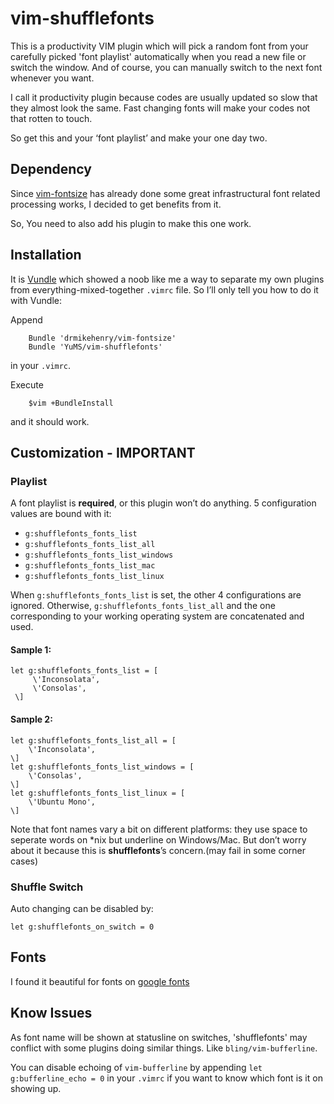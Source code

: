 # vim-shufflefonts

This is a productivity VIM plugin which will pick a random font from your carefully picked 'font playlist' automatically when you read a new file or switch the window. And of course, you can manually switch to the next font whenever you want.

I call it productivity plugin because codes are usually updated so slow that they almost look the same. Fast changing fonts will make your codes not that rotten to touch.

So get this and your ‘font playlist’ and make your one day two.

## Dependency

Since [vim-fontsize](https://github.com/drmikehenry/vim-fontsize) has already done some great infrastructural font related processing works, I decided to get benefits from it.

So, You need to also add his plugin to make this one work.

## Installation

It is [Vundle](https://github.com/gmarik/Vundle.vim) which showed a noob like me a way to separate my own plugins from everything-mixed-together `.vimrc` file. So I’ll only tell you how to do it with Vundle:

Append

```
    Bundle 'drmikehenry/vim-fontsize'
    Bundle 'YuMS/vim-shufflefonts'
```

in your `.vimrc`.

Execute

```
    $vim +BundleInstall
```

and it should work.

## Customization - **IMPORTANT**

### Playlist

A font playlist is **required**, or this plugin won’t do anything. 5 configuration values are bound with it:

 * `g:shufflefonts_fonts_list`
 * `g:shufflefonts_fonts_list_all`
 * `g:shufflefonts_fonts_list_windows`
 * `g:shufflefonts_fonts_list_mac`
 * `g:shufflefonts_fonts_list_linux`

When `g:shufflefonts_fonts_list` is set, the other 4 configurations are ignored. Otherwise, `g:shufflefonts_fonts_list_all` and the one corresponding to your working operating system are concatenated and used.

#### Sample 1:

```
let g:shufflefonts_fonts_list = [
     \'Inconsolata',
     \'Consolas',
 \]
```

#### Sample 2:

```
let g:shufflefonts_fonts_list_all = [
    \'Inconsolata',
\]
let g:shufflefonts_fonts_list_windows = [
    \'Consolas',
\]
let g:shufflefonts_fonts_list_linux = [
    \'Ubuntu Mono',
\]
```

Note that font names vary a bit on different platforms: they use space to seperate words on \*nix but underline on Windows/Mac. But don’t worry about it because this is **shufflefonts**’s concern.(may fail in some corner cases)


### Shuffle Switch
Auto changing can be disabled by:

```
let g:shufflefonts_on_switch = 0
```

## Fonts

I found it beautiful for fonts on [google fonts](http://www.google.com/fonts/)

## Know Issues

As font name will be shown at statusline on switches, 'shufflefonts' may conflict with some plugins doing similar things. Like `bling/vim-bufferline`.

You can disable echoing of `vim-bufferline` by appending `let g:bufferline_echo = 0` in your `.vimrc` if you want to know which font is it on showing up.
